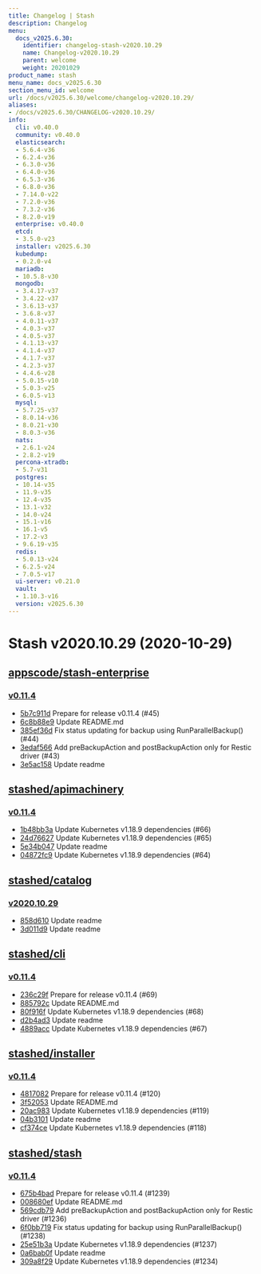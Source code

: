 ```yaml
---
title: Changelog | Stash
description: Changelog
menu:
  docs_v2025.6.30:
    identifier: changelog-stash-v2020.10.29
    name: Changelog-v2020.10.29
    parent: welcome
    weight: 20201029
product_name: stash
menu_name: docs_v2025.6.30
section_menu_id: welcome
url: /docs/v2025.6.30/welcome/changelog-v2020.10.29/
aliases:
- /docs/v2025.6.30/CHANGELOG-v2020.10.29/
info:
  cli: v0.40.0
  community: v0.40.0
  elasticsearch:
  - 5.6.4-v36
  - 6.2.4-v36
  - 6.3.0-v36
  - 6.4.0-v36
  - 6.5.3-v36
  - 6.8.0-v36
  - 7.14.0-v22
  - 7.2.0-v36
  - 7.3.2-v36
  - 8.2.0-v19
  enterprise: v0.40.0
  etcd:
  - 3.5.0-v23
  installer: v2025.6.30
  kubedump:
  - 0.2.0-v4
  mariadb:
  - 10.5.8-v30
  mongodb:
  - 3.4.17-v37
  - 3.4.22-v37
  - 3.6.13-v37
  - 3.6.8-v37
  - 4.0.11-v37
  - 4.0.3-v37
  - 4.0.5-v37
  - 4.1.13-v37
  - 4.1.4-v37
  - 4.1.7-v37
  - 4.2.3-v37
  - 4.4.6-v28
  - 5.0.15-v10
  - 5.0.3-v25
  - 6.0.5-v13
  mysql:
  - 5.7.25-v37
  - 8.0.14-v36
  - 8.0.21-v30
  - 8.0.3-v36
  nats:
  - 2.6.1-v24
  - 2.8.2-v19
  percona-xtradb:
  - 5.7-v31
  postgres:
  - 10.14-v35
  - 11.9-v35
  - 12.4-v35
  - 13.1-v32
  - 14.0-v24
  - 15.1-v16
  - 16.1-v5
  - 17.2-v3
  - 9.6.19-v35
  redis:
  - 5.0.13-v24
  - 6.2.5-v24
  - 7.0.5-v17
  ui-server: v0.21.0
  vault:
  - 1.10.3-v16
  version: v2025.6.30
---
```


# Stash v2020.10.29 (2020-10-29)


## [appscode/stash-enterprise](https://github.com/appscode/stash-enterprise)

### [v0.11.4](https://github.com/appscode/stash-enterprise/releases/tag/v0.11.4)

- [5b7c911d](https://github.com/appscode/stash-enterprise/commit/5b7c911d) Prepare for release v0.11.4 (#45)
- [6c8b88e9](https://github.com/appscode/stash-enterprise/commit/6c8b88e9) Update README.md
- [385ef36d](https://github.com/appscode/stash-enterprise/commit/385ef36d) Fix status updating for backup using RunParallelBackup() (#44)
- [3edaf566](https://github.com/appscode/stash-enterprise/commit/3edaf566) Add preBackupAction and postBackupAction only for Restic driver (#43)
- [3e5ac158](https://github.com/appscode/stash-enterprise/commit/3e5ac158) Update readme



## [stashed/apimachinery](https://github.com/stashed/apimachinery)

### [v0.11.4](https://github.com/stashed/apimachinery/releases/tag/v0.11.4)

- [1b48bb3a](https://github.com/stashed/apimachinery/commit/1b48bb3a) Update Kubernetes v1.18.9 dependencies (#66)
- [24d76627](https://github.com/stashed/apimachinery/commit/24d76627) Update Kubernetes v1.18.9 dependencies (#65)
- [5e34b047](https://github.com/stashed/apimachinery/commit/5e34b047) Update readme
- [04872fc9](https://github.com/stashed/apimachinery/commit/04872fc9) Update Kubernetes v1.18.9 dependencies (#64)



## [stashed/catalog](https://github.com/stashed/catalog)

### [v2020.10.29](https://github.com/stashed/catalog/releases/tag/v2020.10.29)

- [858d610](https://github.com/stashed/catalog/commit/858d610) Update readme
- [3d011d9](https://github.com/stashed/catalog/commit/3d011d9) Update readme



## [stashed/cli](https://github.com/stashed/cli)

### [v0.11.4](https://github.com/stashed/cli/releases/tag/v0.11.4)

- [236c29f](https://github.com/stashed/cli/commit/236c29f) Prepare for release v0.11.4 (#69)
- [885792c](https://github.com/stashed/cli/commit/885792c) Update README.md
- [80f916f](https://github.com/stashed/cli/commit/80f916f) Update Kubernetes v1.18.9 dependencies (#68)
- [d2b4ad3](https://github.com/stashed/cli/commit/d2b4ad3) Update readme
- [4889acc](https://github.com/stashed/cli/commit/4889acc) Update Kubernetes v1.18.9 dependencies (#67)



## [stashed/installer](https://github.com/stashed/installer)

### [v0.11.4](https://github.com/stashed/installer/releases/tag/v0.11.4)

- [4817082](https://github.com/stashed/installer/commit/4817082) Prepare for release v0.11.4 (#120)
- [3f52053](https://github.com/stashed/installer/commit/3f52053) Update README.md
- [20ac983](https://github.com/stashed/installer/commit/20ac983) Update Kubernetes v1.18.9 dependencies (#119)
- [04b3101](https://github.com/stashed/installer/commit/04b3101) Update readme
- [cf374ce](https://github.com/stashed/installer/commit/cf374ce) Update Kubernetes v1.18.9 dependencies (#118)



## [stashed/stash](https://github.com/stashed/stash)

### [v0.11.4](https://github.com/stashed/stash/releases/tag/v0.11.4)

- [675b4bad](https://github.com/stashed/stash/commit/675b4bad) Prepare for release v0.11.4 (#1239)
- [008680ef](https://github.com/stashed/stash/commit/008680ef) Update README.md
- [569cdb79](https://github.com/stashed/stash/commit/569cdb79) Add preBackupAction and postBackupAction only for Restic driver (#1236)
- [6f0bb719](https://github.com/stashed/stash/commit/6f0bb719) Fix status updating for backup using RunParallelBackup() (#1238)
- [25e51b3a](https://github.com/stashed/stash/commit/25e51b3a) Update Kubernetes v1.18.9 dependencies (#1237)
- [0a6bab0f](https://github.com/stashed/stash/commit/0a6bab0f) Update readme
- [309a8f29](https://github.com/stashed/stash/commit/309a8f29) Update Kubernetes v1.18.9 dependencies (#1234)




